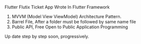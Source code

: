 Flutter Flutix Ticket App Wrote In Flutter Framework
1. MVVM (Model View ViewModel) Architecture Pattern.
2. Barrel File, After a folder must be followed by same name file
3. Public API, Free Open to Public Application Programming

Up date step by step soon, progressively.
